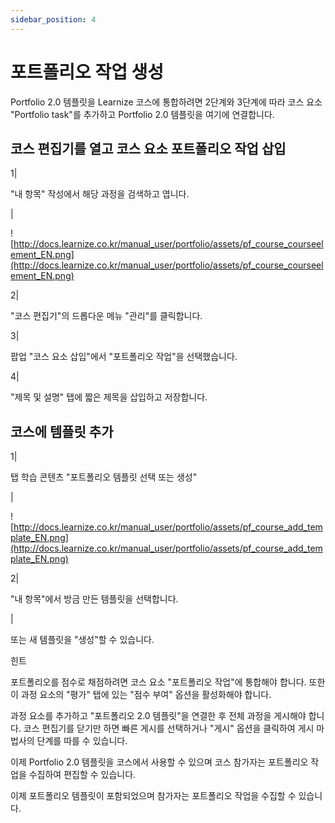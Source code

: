```yaml
---
sidebar_position: 4
---
```


# 포트폴리오 작업 생성

Portfolio 2.0 템플릿을 Learnize 코스에 통합하려면 2단계와 3단계에 따라 코스 요소 "Portfolio task"를 추가하고 Portfolio 2.0 템플릿을 여기에 연결합니다.

## 코스 편집기를 열고 코스 요소 포트폴리오 작업 삽입

1|

"내 항목" 작성에서 해당 과정을 검색하고 엽니다.

|

![http://docs.learnize.co.kr/manual_user/portfolio/assets/pf_course_courseelement_EN.png](http://docs.learnize.co.kr/manual_user/portfolio/assets/pf_course_courseelement_EN.png)

2|

"코스 편집기"의 드롭다운 메뉴 "관리"를 클릭합니다.

3|

팝업 "코스 요소 삽입"에서 "포트폴리오 작업"을 선택했습니다.

4|

"제목 및 설명" 탭에 짧은 제목을 삽입하고 저장합니다.

## 코스에 템플릿 추가

1|

탭 학습 콘텐츠 "포트폴리오 템플릿 선택 또는 생성"

|

![http://docs.learnize.co.kr/manual_user/portfolio/assets/pf_course_add_template_EN.png](http://docs.learnize.co.kr/manual_user/portfolio/assets/pf_course_add_template_EN.png)

2|

"내 항목"에서 방금 만든 템플릿을 선택합니다.

|

또는 새 템플릿을 "생성"할 수 있습니다.

힌트

포트폴리오를 점수로 채점하려면 코스 요소 "포트폴리오 작업"에 통합해야 합니다. 또한 이 과정 요소의 "평가" 탭에 있는 "점수 부여" 옵션을 활성화해야 합니다.

과정 요소를 추가하고 "포트폴리오 2.0 템플릿"을 연결한 후 전체 과정을 게시해야 합니다. 코스 편집기를 닫기만 하면 빠른 게시를 선택하거나 "게시" 옵션을 클릭하여 게시 마법사의 단계를 따를 수 있습니다.

이제 Portfolio 2.0 템플릿을 코스에서 사용할 수 있으며 코스 참가자는 포트폴리오 작업을 수집하여 편집할 수 있습니다.

이제 포트폴리오 템플릿이 포함되었으며 참가자는 포트폴리오 작업을 수집할 수 있습니다.